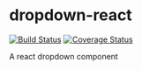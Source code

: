 # dropdown-react
[![Build Status](https://travis-ci.org/IzaakSultan/dropdown-react.svg?branch=master)](https://travis-ci.org/IzaakSultan/dropdown-react)
[![Coverage Status](https://coveralls.io/repos/github/IzaakSultan/dropdown-react/badge.svg?branch=master)](https://coveralls.io/github/IzaakSultan/dropdown-react?branch=master)

A react dropdown component
